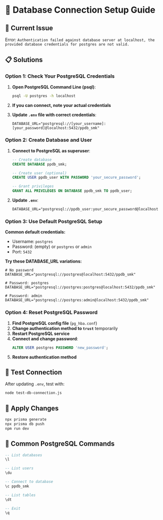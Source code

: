 # 🔧 Database Connection Setup Guide

## 🚨 Current Issue
Error: `Authentication failed against database server at localhost, the provided database credentials for postgres are not valid.`

## 📋 Solutions

### Option 1: Check Your PostgreSQL Credentials

1. **Open PostgreSQL Command Line (psql)**:
   ```bash
   psql -U postgres -h localhost
   ```

2. **If you can connect, note your actual credentials**

3. **Update `.env` file with correct credentials**:
   ```env
   DATABASE_URL="postgresql://[your_username]:[your_password]@localhost:5432/ppdb_smk"
   ```

### Option 2: Create Database and User

1. **Connect to PostgreSQL as superuser**:
   ```sql
   -- Create database
   CREATE DATABASE ppdb_smk;
   
   -- Create user (optional)
   CREATE USER ppdb_user WITH PASSWORD 'your_secure_password';
   
   -- Grant privileges
   GRANT ALL PRIVILEGES ON DATABASE ppdb_smk TO ppdb_user;
   ```

2. **Update `.env`**:
   ```env
   DATABASE_URL="postgresql://ppdb_user:your_secure_password@localhost:5432/ppdb_smk"
   ```

### Option 3: Use Default PostgreSQL Setup

**Common default credentials:**
- Username: `postgres`
- Password: (empty) or `postgres` or `admin`
- Port: `5432`

**Try these DATABASE_URL variations:**
```env
# No password
DATABASE_URL="postgresql://postgres@localhost:5432/ppdb_smk"

# Password: postgres
DATABASE_URL="postgresql://postgres:postgres@localhost:5432/ppdb_smk"

# Password: admin
DATABASE_URL="postgresql://postgres:admin@localhost:5432/ppdb_smk"
```

### Option 4: Reset PostgreSQL Password

1. **Find PostgreSQL config file** (`pg_hba.conf`)
2. **Change authentication method to `trust`** temporarily
3. **Restart PostgreSQL service**
4. **Connect and change password**:
   ```sql
   ALTER USER postgres PASSWORD 'new_password';
   ```
5. **Restore authentication method**

## 🧪 Test Connection

After updating `.env`, test with:
```bash
node test-db-connection.js
```

## 🔄 Apply Changes

```bash
npx prisma generate
npx prisma db push
npm run dev
```

## 📝 Common PostgreSQL Commands

```sql
-- List databases
\l

-- List users
\du

-- Connect to database
\c ppdb_smk

-- List tables
\dt

-- Exit
\q
```
